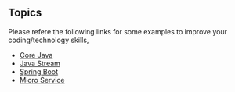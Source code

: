 ## Topics

Please refere the following links for some examples to improve your coding/technology skills,

- [Core Java](Code%20Java.md)  
- [Java Stream](https://breakdance.github.io/breakdance/)  
- [Spring Boot](https://breakdance.github.io/breakdance/)  
- [Micro Service](https://breakdance.github.io/breakdance/)  